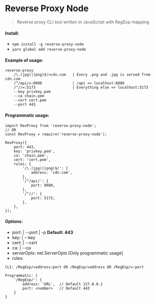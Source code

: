 # Reverse Proxy Node

>Reverse proxy CLI tool written in JavaScript with RegExp mapping


#### Install:
- `npm install -g reverse-proxy-node`
- `yarn global add reverse-proxy-node`

#### Example of usage:
```
reverse-proxy 
    /\.(jpg)|(png)$/=cdn.com   | Every .png and .jpg is served from cdn.com
    /^/api/=:8080              | /api => localhost:8080
    /^//=:5173                 | Everything else => localhost:5173
    --key privkey.pem 
    --ca chain.pem 
    --cert cert.pem
    --port 443
```

#### Programmatic usage:
```
import RevProxy from 'reverse-proxy-node';
// OR
const RevProxy = require('reverse-proxy-node');

RevProxy({
	port: 443,
	key: 'privkey.pem',
	ca: 'chain.pem',
	cert: 'cert.pem',
	rules: {
	    '/\.(jpg)|(png)$/': {
	        address: 'cdn.com',
	    },
		'/^/api/': {
			port: 8080,
		},
		'/^//': {
			port: 5173,
		},
	},
});
```

#### Options:
- port: <number> | --port <number> | -p <number> **Default: 443**
- key: <path> | --key <path>
- cert: <path> | --cert <path>
- ca: <path> | --ca <path>
- serverOpts: net.ServerOpts [Only programmatic usage]
- rules:
```
CLI: /RegExp/=address:port OR /RegExp/=address OR /RegExp/=:port

Programmatic: {
    '/RegExp/': {
        address: 'URL',  // Default 127.0.0.1
        port: <number>   // Default 443
    }
}
```
